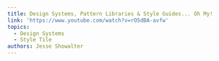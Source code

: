 ```yaml
---
title: Design Systems, Pattern Libraries & Style Guides... Oh My!
link: 'https://www.youtube.com/watch?v=rO5dBA-avfw'
topics:
  - Design Systems
  - Style Tile
authors: Jesse Showalter
---
```

​
